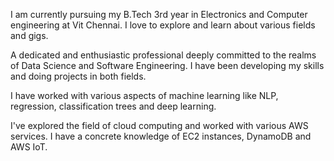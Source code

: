 I am currently pursuing my B.Tech 3rd year in Electronics and Computer engineering at Vit Chennai. I love to explore and learn about various fields and gigs.

A dedicated and enthusiastic professional deeply committed to the realms of Data Science and Software Engineering. I have been developing my skills and doing projects in both fields.

I have worked with various aspects of machine learning like NLP, regression, classification trees and deep learning.

I've explored the field of cloud computing and worked with various AWS services. I have a concrete knowledge of EC2 instances, DynamoDB and AWS IoT.
